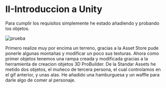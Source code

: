 # II-Introduccion a Unity

Para cumplir los requisitos simplemente he estado añadiendo y probando los objetos.

![prueba](https://github.com/alu0101127163/II-Introducci-n-a-Unity/blob/main/video.gif)


Primero realize muy por encima un terreno, gracias a la Asset Store pude ponerle algunas montañas y modificar un poco sus texturas. Ahora como primer objetos tenemos una rampa creada y modificada gracias a la herramienta de creacion objetos 3D ProBuilder. De la Standar Assets he metido dos objetos, el muñeco de tercera persona, el cual controlamos en el gif anterior, y unas alas. He añadido una hamburguesa y un waffle para darle algo de comer al personaje.
